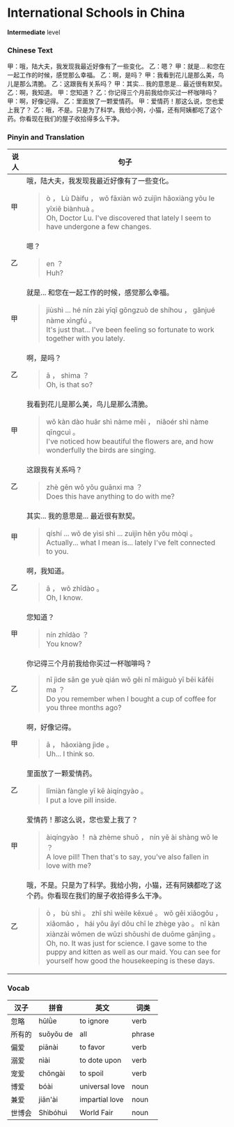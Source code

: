 # International Schools in China
**Intermediate** level
### Chinese Text
甲：哦，陆大夫，我发现我最近好像有了一些变化。
乙：嗯？
甲：就是... 和您在一起工作的时候，感觉那么幸福。
乙：啊，是吗？
甲：我看到花儿是那么美，鸟儿是那么清脆。
乙：这跟我有关系吗？
甲：其实... 我的意思是... 最近很有默契。
乙：啊，我知道。
甲：您知道？
乙：你记得三个月前我给你买过一杯咖啡吗？
甲：啊，好像记得。
乙：里面放了一颗爱情药。
甲：爱情药！那这么说，您也爱上我了？
乙：哦，不是。只是为了科学。我给小狗，小猫，还有阿姨都吃了这个药。你看现在我们的屋子收拾得多么干净。

### Pinyin and Translation
|说人|句子|
|----|----|
|甲|哦，陆大夫，我发现我最近好像有了一些变化。<blockquote>ò ， Lù Dàifu ， wǒ fāxiàn wǒ zuìjìn hǎoxiàng yǒu le yīxiē biànhuà 。<br />Oh, Doctor Lu. I've discovered that lately I seem to have undergone a few changes.</blockquote>|
|乙|嗯？<blockquote>en ？<br />Huh?</blockquote>|
|甲|就是... 和您在一起工作的时候，感觉那么幸福。<blockquote>jiùshì ... hé nín zài yīqǐ gōngzuò de shíhou ， gǎnjué nàme xìngfú 。<br />It's just that... I've been feeling so fortunate to work together with you lately.</blockquote>|
|乙|啊，是吗？<blockquote>ā ， shìma ？<br />Oh, is that so?</blockquote>|
|甲|我看到花儿是那么美，鸟儿是那么清脆。<blockquote>wǒ kàn dào huār shì nàme měi ， niǎoér shì nàme qīngcuì 。<br />I've noticed how beautiful the flowers are, and how wonderfully the birds are singing.</blockquote>|
|乙|这跟我有关系吗？<blockquote>zhè gēn wǒ yǒu guānxi ma ？<br />Does this have anything to do with me?</blockquote>|
|甲|其实... 我的意思是... 最近很有默契。<blockquote>qíshí ... wǒ de yìsi shì ... zuìjìn hěn yǒu mòqi 。<br />Actually... what I mean is... lately I've felt connected to you.</blockquote>|
|乙|啊，我知道。<blockquote>ā ， wǒ zhīdào 。<br />Oh, I know.</blockquote>|
|甲|您知道？<blockquote>nín zhīdào ？<br />You know?</blockquote>|
|乙|你记得三个月前我给你买过一杯咖啡吗？<blockquote>nǐ jìde sān ge yuè qián wǒ gěi nǐ mǎiguò yī bēi kāfēi ma ？<br />Do you remember when I bought a cup of coffee for you three months ago?</blockquote>|
|甲|啊，好像记得。<blockquote>ā ， hǎoxiàng jìde 。<br />Uh... I think so.</blockquote>|
|乙|里面放了一颗爱情药。<blockquote>lǐmiàn fàngle yī kē àiqíngyào 。<br />I put a love pill inside.</blockquote>|
|甲|爱情药！那这么说，您也爱上我了？<blockquote>àiqíngyào ！ nà zhème shuō ， nín yě ài shàng wǒ le ？<br />A love pill! Then that's to say, you've also fallen in love with me?</blockquote>|
|乙|哦，不是。只是为了科学。我给小狗，小猫，还有阿姨都吃了这个药。你看现在我们的屋子收拾得多么干净。<blockquote>ò ， bù shì 。 zhǐ shì wèile kēxué 。 wǒ gěi xiǎogǒu ， xiǎomāo ， hái yǒu āyí dōu chī le zhège yào 。 nǐ kàn xiànzài wǒmen de wūzi shōushi de duōme gānjìng 。<br />Oh, no. It was just for science. I gave some to the puppy and kitten as well as our maid. You can see for yourself how good the housekeeping is these days.</blockquote>|
### Vocab
|汉子|拼音|英文|词类|
|----|----|----|----|
|忽略|hūlǜe|to ignore|verb|
|所有的|suǒyǒu de|all|phrase|
|偏爱|piānài|to favor|verb|
|溺爱|nìài|to dote upon|verb|
|宠爱|chǒngài|to spoil|verb|
|博爱|bóài|universal love|noun|
|兼爱|jiān'ài|impartial love|noun|
|世博会|Shìbóhuì|World Fair|noun|